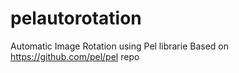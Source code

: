 # pelautorotation
Automatic Image Rotation using Pel librarie 
Based on https://github.com/pel/pel repo
